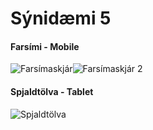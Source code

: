 # Sýnidæmi 5

#### Farsími - Mobile

![Farsímaskjár](Namsefni-5/Dæmi/v5.1.mobile.jpg)![Farsímaskjár 2](Namsefni-5/Dæmi/v5.2.mobile.jpg)

#### Spjaldtölva - Tablet

![Spjaldtölva]()



